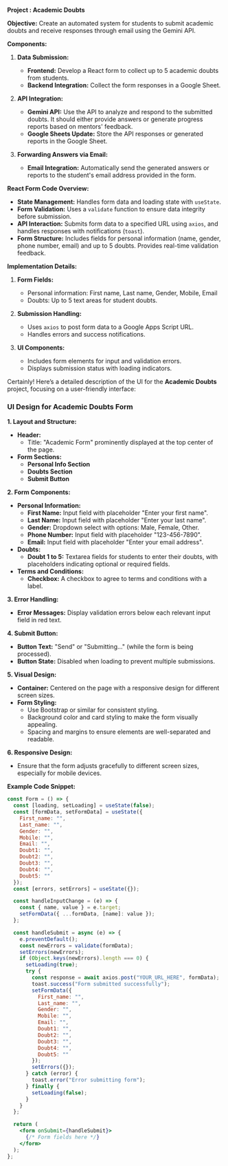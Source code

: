 **Project : Academic Doubts**

**Objective:**
Create an automated system for students to submit academic doubts and receive responses through email using the Gemini API.

**Components:**

1. **Data Submission:**
   - **Frontend:** Develop a React form to collect up to 5 academic doubts from students.
   - **Backend Integration:** Collect the form responses in a Google Sheet.

2. **API Integration:**
   - **Gemini API:** Use the API to analyze and respond to the submitted doubts. It should either provide answers or generate progress reports based on mentors' feedback.
   - **Google Sheets Update:** Store the API responses or generated reports in the Google Sheet.

3. **Forwarding Answers via Email:**
   - **Email Integration:** Automatically send the generated answers or reports to the student's email address provided in the form.

**React Form Code Overview:**

- **State Management:** Handles form data and loading state with `useState`.
- **Form Validation:** Uses a `validate` function to ensure data integrity before submission.
- **API Interaction:** Submits form data to a specified URL using `axios`, and handles responses with notifications (`toast`).
- **Form Structure:** Includes fields for personal information (name, gender, phone number, email) and up to 5 doubts. Provides real-time validation feedback.

**Implementation Details:**

1. **Form Fields:** 
   - Personal information: First name, Last name, Gender, Mobile, Email
   - Doubts: Up to 5 text areas for student doubts.

2. **Submission Handling:**
   - Uses `axios` to post form data to a Google Apps Script URL.
   - Handles errors and success notifications.

3. **UI Components:**
   - Includes form elements for input and validation errors.
   - Displays submission status with loading indicators.

Certainly! Here’s a detailed description of the UI for the **Academic Doubts** project, focusing on a user-friendly interface:

### **UI Design for Academic Doubts Form**

**1. Layout and Structure:**
   - **Header:**
     - Title: "Academic Form" prominently displayed at the top center of the page.
   - **Form Sections:**
     - **Personal Info Section**
     - **Doubts Section**
     - **Submit Button**

**2. Form Components:**
   - **Personal Information:**
     - **First Name:** Input field with placeholder "Enter your first name".
     - **Last Name:** Input field with placeholder "Enter your last name".
     - **Gender:** Dropdown select with options: Male, Female, Other.
     - **Phone Number:** Input field with placeholder "123-456-7890".
     - **Email:** Input field with placeholder "Enter your email address".
   - **Doubts:**
     - **Doubt 1 to 5:** Textarea fields for students to enter their doubts, with placeholders indicating optional or required fields.
   - **Terms and Conditions:**
     - **Checkbox:** A checkbox to agree to terms and conditions with a label.

**3. Error Handling:**
   - **Error Messages:** Display validation errors below each relevant input field in red text.

**4. Submit Button:**
   - **Button Text:** "Send" or "Submitting..." (while the form is being processed).
   - **Button State:** Disabled when loading to prevent multiple submissions.

**5. Visual Design:**
   - **Container:** Centered on the page with a responsive design for different screen sizes.
   - **Form Styling:** 
     - Use Bootstrap or similar for consistent styling.
     - Background color and card styling to make the form visually appealing.
     - Spacing and margins to ensure elements are well-separated and readable.

**6. Responsive Design:**
   - Ensure that the form adjusts gracefully to different screen sizes, especially for mobile devices.

**Example Code Snippet:**

```jsx
const Form = () => {
  const [loading, setLoading] = useState(false);
  const [formData, setFormData] = useState({
    First_name: "",
    Last_name: "",
    Gender: "",
    Mobile: "",
    Email: "",
    Doubt1: "",
    Doubt2: "",
    Doubt3: "",
    Doubt4: "",
    Doubt5: ""
  });
  const [errors, setErrors] = useState({});

  const handleInputChange = (e) => {
    const { name, value } = e.target;
    setFormData({ ...formData, [name]: value });
  };

  const handleSubmit = async (e) => {
    e.preventDefault();
    const newErrors = validate(formData);
    setErrors(newErrors);
    if (Object.keys(newErrors).length === 0) {
      setLoading(true);
      try {
        const response = await axios.post("YOUR_URL_HERE", formData);
        toast.success("Form submitted successfully");
        setFormData({
          First_name: "",
          Last_name: "",
          Gender: "",
          Mobile: "",
          Email: "",
          Doubt1: "",
          Doubt2: "",
          Doubt3: "",
          Doubt4: "",
          Doubt5: ""
        });
        setErrors({});
      } catch (error) {
        toast.error("Error submitting form");
      } finally {
        setLoading(false);
      }
    }
  };

  return (
    <form onSubmit={handleSubmit}>
      {/* Form fields here */}
    </form>
  );
};
```